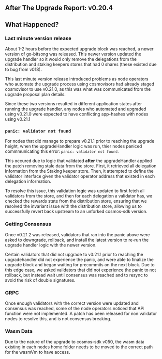## After The Upgrade Report: v0.20.4

## What Happened?

### Last minute version release 

About 1-2 hours before the expected upgrade block was reached, a newer version of go-bitsong was released. 
This newer version updated the upgrade handler so it would only remove the delegations from the distribution and staking keepers stores that had 0 shares (these existed due to bug from v018). 

This last minute version release introduced problems as node operators who automate the upgrade process using cosmovisors had already staged cosmovisor to use v0.21.0, as this was what was communicated from the upgrade proposal plan details. 

Since these two versions resulted in different application states after running the upgrade handler, any nodes who automated and upgraded using v0.21.0 were expected to have conflicting app-hashes with nodes using v0.21.1

### `panic: validator not found`

For nodes that did manage to prepare v0.21.1 prior to reaching the upgrade height, when the upgradeHandler logic was run, thier nodes paniced commmunicating this error: `panic: validator not found`. 

This occured due to logic that validated **after** the upgradeHandler applied the patch removing stale data from the store. First, it retrieved all delegation information from the Staking keeper store. Then, it attempted to define the validator interface given   the validator operator address that existed in each delegation information. 

To resolve this issue, this validation logic was  updated to first fetch all validators from the store, and then for each delegation a validator has, we checked the rewards state from the distribution store, ensuring that we resolved the invariant issue with the distribution store, allowing us to successfully revert back upstream to an unforked cosmos-sdk version.

### Getting Consensus 

Once v0.21.2 was released, validators that ran into the panic above were asked to downgrade, rollback, and install the latest version to re-run the upgrade handler logic with the newer version. 

Certain validators that did not upgrade to v0.21.1 prior to reaching the upgradehandler did not experience the panic, and were able to finalize the upgrade block and began  waiting for precommits on the next block. Due to this edge case, we asked validators that did not experience the panic to not rollback, but instead wait until consensus was reached and to resync to avoid the risk of double signatures.

### GRPC 
Once enough validators with the correct version were updated and consensus was reached, some of the node operators noticed that API function were not implemented. A patch has been released for non validator nodes to resolve this, and is not consensus breaking.

### Wasm Data
Due to the nature of the upgrade to cosmos-sdk v050, the wasm data existing in each nodes home folder needs to be moved to the correct path for the wasmVm to have access.
